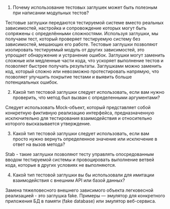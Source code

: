 1. Почему использование тестовых заглушек может быть полезным при написании модульных тестов?

Тестовые заглушки передаются тестируемой системе вместо реальных зависимостей, настройка и сопровождение которых могут быть сопряжены с определёнными сложностями.
Используя заглушки, мы получаем тест, который проверяет тестируемую систему без зависимостей, мешающих его работе.
Тестовые заглушки позволяют изолировать тестируемый модуль от других зависимостей, это упрощает обнаружение и устранение ошибок.
Заглушки могут заменить сложные или медленные части кода, что ускоряет выполнение тестов и позволяет быстрее получать результаты. Заглушками можно заменить код, который
сложно или невозможно протестировать напрямую, что позволяет улучшить покрытие тестами и выявить больше потенциальных ошибок.

2. Какой тип тестовой заглушки следует использовать, если вам нужно проверить, что метод был вызван с определенными аргументами?

Следует использовать Mock-объект, который представляет собой конкретную фиктивную реализацию интерфейса, предназначенную исключительно для тестирования взаимодействия и относительно которого высказывается утверждение.

3. Какой тип тестовой заглушки следует использовать, если вам просто нужно вернуть определенное значение или исключение в ответ на вызов метода?

Stab - такие заглушки позволяют тесту управлять опосредованным вводом тестируемой
системы и провоцировать выполнение ветвей кода, которые в других условиях не выполняются.

4. Какой тип тестовой заглушки вы бы использовали для имитации  взаимодействия с внешним API или базой данных?

Замена тяжеловесного внешнего зависимого объекта легковесной реализацией - это заглушка fake.
Примеры — эмулятор для конкретного приложения БД в памяти (fake database) или эмулятор веб-сервиса.